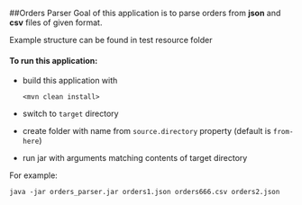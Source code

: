 ##Orders Parser
Goal of this application is to parse orders from 
**json** and **csv** files of given format.

Example structure can be found in test resource folder

#### To run this application:
* build this application with

    `<mvn clean install>`
* switch to `target` directory
* create folder with name from `source.directory` property (default is `from-here`)
* run jar with arguments matching contents of target directory 

For example:

`java -jar orders_parser.jar orders1.json orders666.csv orders2.json`